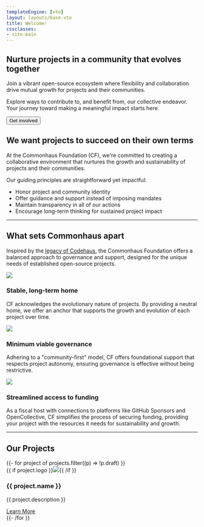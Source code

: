 ```yaml
---
templateEngine: [vto]
layout: layouts/base.vto
title: Welcome!
cssclasses: 
- site-main
---
```

<div class="hero">
  <section class="text">
    <h1>Nurture projects in a community that evolves together</h1>
    <div class="subhead">Join a vibrant open-source ecosystem where flexibility and collaboration drive mutual growth for projects and their communities.</div>
    <p>
      Explore ways to contribute to, and benefit from, our collective endeavor. Your journey toward making a meaningful impact starts here.
    </p>
    <p class="button-container"><button>Get involved</button></p>
  </section>
</div>

<!-- not hero -->

<section class="why">
  <h2>We want projects to succeed on their own terms</h2>
  <div class="text">
    <p>
      At the Commonhaus Foundation (CF), we're committed to creating a collaborative environment that nurtures the growth and sustainability of projects and their communities.
    </p>
    <p>Our guiding principles are straightforward yet impactful:</p>
    <ul class="two-columns">
      <li>Honor project and community identity</li>
      <li>Offer guidance and support instead of imposing mandates</li>
      <li>Maintain transparency in all of our actions</li>
      <li>Encourage long-term thinking for sustained project impact</li>
    </ul>
  </div>
</section>

<hr />

<section class="what">
  <div>
    <h2>What sets Commonhaus apart</h2>
    <p>Inspired by the <a href="./codehaus.md">legacy of Codehaus</a>, the Commonhaus Foundation offers a balanced approach to governance and support, designed for the unique needs of established open-source projects.</p>
  </div>
  <div class="cards">
    <div class="card">
      <img src="/images/home_homeburst.svg" aria-hidden="true">
      <div class="text-content">
        <h3>Stable, long-term home</h3>
        <p>CF acknowledges the evolutionary nature of projects. By providing a neutral home, we offer an anchor that supports the growth and evolution of each project over time.</p>
      </div>
    </div>
    <div class="card">
      <img src="/images/home_tailored.svg" aria-hidden="true">
      <div class="text-content">
        <h3>Minimum viable governance</h3>
        <p>Adhering to a "community-first" model, CF offers foundational support that respects project autonomy, ensuring governance is effective without being restrictive.</p>
      </div>
    </div>
    <div class="card">
      <img src="/images/home_access.svg" aria-hidden="true">
      <div class="text-content">
        <h3>Streamlined access to funding</h3>
        <p>As a fiscal host with connections to platforms like GitHub Sponsors and OpenCollective, CF simplifies the process of securing funding, providing your project with the resources it needs for sustainability and growth.</p>
      </div>
    </div>
  </div>
</section>

<hr />

<section class="projects">
  <h2>Our Projects</h2>
  <div class="cards">
    <!-- Highlighted Project Card -->
    <!-- <div class="card featured">
      <div class="text-content">
        <h3>Featured Project Name</h3>
        <p>Short description of the featured project, highlighting its goals, recent achievements, or unique features.</p>
        <a href="project_link.html" class="button">Learn More</a>
      </div>
    </div> -->
    <!-- Other Project Cards -->
    {{- for project of projects.filter((p) => !p.draft) }}
    <div class="card">
      <span class="logo">
      {{ if project.logo }}<img src="{{ project.logo }}" aria-hidden="true"{{ if project.wordmark }} class="wordmark"{{ /if }}>{{ /if }}
      </span>
      <div class="text-content">
        <h3>{{ project.name }}</h3>
        <p>{{ project.description }}</p>
        <a href="{{ project.link }}" class="button">Learn More</a>
      </div>
    </div>
    {{- /for }}
  </div>
</section>